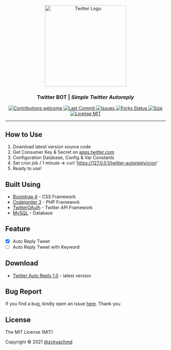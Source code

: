 <p align="center">
  <a href="https://github.com/zckyachmd/twitter-autoreply">
    <img src="https://raw.githubusercontent.com/zckyachmd/twitter-panel/master/assets/img/twitter-logo.png" width="256px" height="256px" alt="Twitter Logo">
  </a>
</p>

<h3 align="center">Twitter BOT | <i>Simple Twitter Autoreply</i></h3>

<p align="center">
  <!-- Contributions -->
  <a href="https://github.com/zckyachmd/twitter-autoreply">
    <img src="https://img.shields.io/badge/contributions-welcome-orange.svg"
      alt="Contributions welcome" />
  </a>
 <!-- Last Commit -->
  <a href="https://github.com/zckyachmd/twitter-autoreply">
    <img src="https://img.shields.io/github/last-commit/zckyachmd/twitter-panel"
      alt="Last Commit" />
  </a>
 <!-- issues -->
  <a href="https://github.com/zckyachmd/twitter-autoreply/issues">
    <img src="https://img.shields.io/github/issues/zckyachmd/twitter-panel.svg"
      alt="Issues" />
  </a>
  <!-- Forks Status -->
  <a href="https://github.com/zckyachmd/twitter-autoreply/network/members">
    <img src="https://img.shields.io/github/forks/zckyachmd/twitter-panel.svg"
      alt="Forks Status" />
  </a>
 <!-- Size -->
  <a href="https://github.com/zckyachmd/twitter-autoreply">
    <img src="https://img.shields.io/github/repo-size/zckyachmd/twitter-panel"
      alt="Size" />
  </a>
 <!-- License -->
  <a href="https://github.com/zckyachmd/twitter-autoreply/blob/master/LICENSE">
    <img src="https://img.shields.io/github/license/zckyachmd/twitter-panel.svg"
      alt="License MIT" />
  </a>
</p>

---

## How to Use

1. Download latest version source code
2. Get Consumer Key & Secret on [apps.twitter.com](https://apps.twitter.com)
3. Configuration Database, Config & Var Constants
4. Set cron job / 1 minute => curl 'https://127.0.0.1/twitter-autoreply/cron'
5. Ready to use!

## Built Using

- [Bootstrap 4](https://getbootstrap.com/) - CSS Framework
- [Codeigniter 3](https://codeigniter.com/) - PHP Framework
- [TwitterOAuth](https://twitteroauth.com/) - Twitter API Framework
- [MySQL](https://www.mysql.com/) - Database

## Feature <a name = "feature"></a>

- [x] Auto Reply Tweet
- [ ] Auto Reply Tweet with Keyword

## Download

- [Twitter Auto Reply 1.0](https://github.com/zckyachmd/twitter-autoreply/releases/download/1.0/twitter-autoreply.zip) - latest version

## Bug Report <a name = "bugs"></a>

If you find a bug, kindly open an issue [here](https://github.com/zckyachmd/twitter-autoreply/issues/new/choose). Thank you

## License <a name = "license"></a>

The MIT License (MIT)

Copyright © 2021 [@zckyachmd](https://github.com/zckyachmd)
